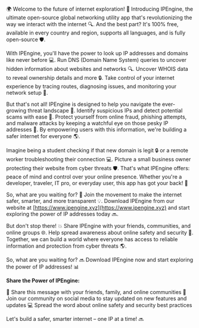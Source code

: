 🌍 Welcome to the future of internet exploration! 🚀 Introducing IPEngine, the ultimate open-source global networking utility app that's revolutionizing the way we interact with the internet 🔍. And the best part? It's 100% free, available in every country and region, supports all languages, and is fully open-source 🛡️.

With IPEngine, you'll have the power to look up IP addresses and domains like never before 💻. Run DNS (Domain Name System) queries to uncover hidden information about websites and networks 🔍. Uncover WHOIS data to reveal ownership details and more 🔒. Take control of your internet experience by tracing routes, diagnosing issues, and monitoring your network setup 📡.

But that's not all! IPEngine is designed to help you navigate the ever-growing threat landscape 🚨. Identify suspicious IPs and detect potential scams with ease 💸. Protect yourself from online fraud, phishing attempts, and malware attacks by keeping a watchful eye on those pesky IP addresses 👀. By empowering users with this information, we're building a safer internet for everyone 🌎.

Imagine being a student checking if that new domain is legit 🔒 or a remote worker troubleshooting their connection 💻. Picture a small business owner protecting their website from cyber threats 🛡️. That's what IPEngine offers: peace of mind and control over your online presence. Whether you're a developer, traveler, IT pro, or everyday user, this app has got your back! 👥

So, what are you waiting for? 🤔 Join the movement to make the internet safer, smarter, and more transparent 💡. Download IPEngine from our website at [https://www.ipengine.xyz](https://www.ipengine.xyz) and start exploring the power of IP addresses today 🔜.

But don't stop there! 💥 Share IPEngine with your friends, communities, and online groups 🌐. Help spread awareness about online safety and security 🚨. Together, we can build a world where everyone has access to reliable information and protection from cyber threats 🌎.

So, what are you waiting for? 🔜 Download IPEngine now and start exploring the power of IP addresses! 📊

**Share the Power of IPEngine:**

👫 Share this message with your friends, family, and online communities
🤝 Join our community on social media to stay updated on new features and updates
💻 Spread the word about online safety and security best practices

Let's build a safer, smarter internet – one IP at a time! 🔜